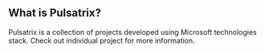 ## What is Pulsatrix?
Pulsatrix is a collection of projects developed using Microsoft technologies stack. Check out individual project for more information.
